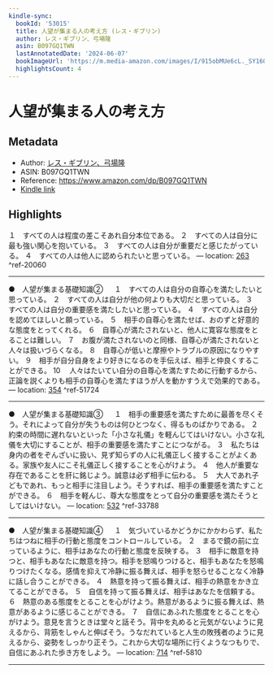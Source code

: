 ```yaml
---
kindle-sync:
  bookId: '53015'
  title: 人望が集まる人の考え方 (レス・ギブリン)
  author: レス・ギブリン、弓場隆
  asin: B097GQ1TWN
  lastAnnotatedDate: '2024-06-07'
  bookImageUrl: 'https://m.media-amazon.com/images/I/915obMUe6cL._SY160.jpg'
  highlightsCount: 4
---
```

# 人望が集まる人の考え方
## Metadata
* Author: [レス・ギブリン、弓場隆](https://www.amazon.comundefined)
* ASIN: B097GQ1TWN
* Reference: https://www.amazon.com/dp/B097GQ1TWN
* [Kindle link](kindle://book?action=open&asin=B097GQ1TWN)

## Highlights
１　すべての人は程度の差こそあれ自分本位である。 ２　すべての人は自分に最も強い関心を抱いている。 ３　すべての人は自分が重要だと感じたがっている。 ４　すべての人は他人に認められたいと思っている。 — location: [263](kindle://book?action=open&asin=B097GQ1TWN&location=263) ^ref-20060

---
●　人望が集まる基礎知識② 　 １　すべての人は自分の自尊心を満たしたいと思っている。 ２　すべての人は自分が他の何よりも大切だと思っている。 ３　すべての人は自分の重要感を満たしたいと思っている。 ４　すべての人は自分を認めてほしいと願っている。 ５　相手の自尊心を満たせば、おのずと好意的な態度をとってくれる。 ６　自尊心が満たされないと、他人に寛容な態度をとることは難しい。 ７　お腹が満たされないのと同様、自尊心が満たされないと人々は扱いづらくなる。 ８　自尊心が低いと摩擦やトラブルの原因になりやすい。 ９　相手が自分自身をより好きになるのを手伝えば、相手と仲良くすることができる。 10 　人々はたいてい自分の自尊心を満たすために行動するから、正論を説くよりも相手の自尊心を満たすほうが人を動かすうえで効果的である。 — location: [354](kindle://book?action=open&asin=B097GQ1TWN&location=354) ^ref-51724

---
●　人望が集まる基礎知識③ 　 １　相手の重要感を満たすために最善を尽くそう。それによって自分が失うものは何ひとつなく、得るものばかりである。 ２　約束の時間に遅れないといった「小さな礼儀」を軽んじてはいけない。小さな礼儀を大切にすることが、相手の重要感を満たすことにつながる。 ３　私たちは身内の者をぞんざいに扱い、見ず知らずの人に礼儀正しく接することがよくある。家族や友人にこそ礼儀正しく接することを心がけよう。 ４　他人が重要な存在であることを肝に銘じよう。誠意は必ず相手に伝わる。 ５　大人であれ子どもであれ、もっと相手に注目しよう。そうすれば、相手の重要感を満たすことができる。 ６　相手を軽んじ、尊大な態度をとって自分の重要感を満たそうとしてはいけない。 — location: [532](kindle://book?action=open&asin=B097GQ1TWN&location=532) ^ref-33788

---
●　人望が集まる基礎知識④ 　 １　気づいているかどうかにかかわらず、私たちはつねに相手の行動と態度をコントロールしている。 ２　まるで鏡の前に立っているように、相手はあなたの行動と態度を反映する。 ３　相手に敵意を持つと、相手もあなたに敵意を持つ。相手を怒鳴りつけると、相手もあなたを怒鳴りつけたくなる。感情を抑えて冷静に振る舞えば、相手を怒らせることなく冷静に話し合うことができる。 ４　熱意を持って振る舞えば、相手の熱意をかき立てることができる。 ５　自信を持って振る舞えば、相手はあなたを信頼する。 ６　熱意のある態度をとることを心がけよう。熱意があるように振る舞えば、熱意があるように感じることができる。 ７　自信にあふれた態度をとることを心がけよう。意見を言うときは堂々と話そう。背中を丸めると元気がないように見えるから、背筋をしゃんと伸ばそう。うなだれていると人生の敗残者のように見えるから、姿勢をしっかり正そう。これから大切な場所に行くようなつもりで、自信にあふれた歩き方をしよう。 — location: [714](kindle://book?action=open&asin=B097GQ1TWN&location=714) ^ref-5810

---
